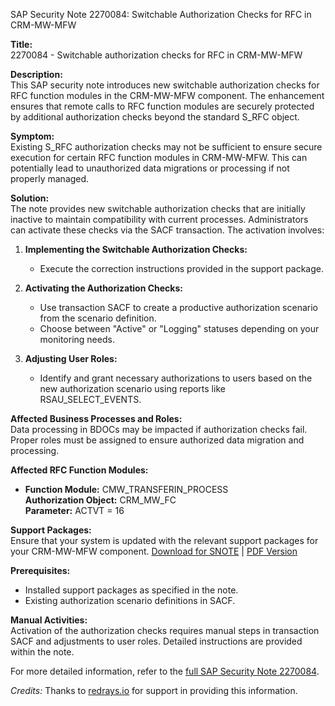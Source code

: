 SAP Security Note 2270084: Switchable Authorization Checks for RFC in CRM-MW-MFW

**Title:**  
2270084 - Switchable authorization checks for RFC in CRM-MW-MFW

**Description:**  
This SAP security note introduces new switchable authorization checks for RFC function modules in the CRM-MW-MFW component. The enhancement ensures that remote calls to RFC function modules are securely protected by additional authorization checks beyond the standard S_RFC object.

**Symptom:**  
Existing S_RFC authorization checks may not be sufficient to ensure secure execution for certain RFC function modules in CRM-MW-MFW. This can potentially lead to unauthorized data migrations or processing if not properly managed.

**Solution:**  
The note provides new switchable authorization checks that are initially inactive to maintain compatibility with current processes. Administrators can activate these checks via the SACF transaction. The activation involves:

1. **Implementing the Switchable Authorization Checks:**
   - Execute the correction instructions provided in the support package.
   
2. **Activating the Authorization Checks:**
   - Use transaction SACF to create a productive authorization scenario from the scenario definition.
   - Choose between "Active" or "Logging" statuses depending on your monitoring needs.
   
3. **Adjusting User Roles:**
   - Identify and grant necessary authorizations to users based on the new authorization scenario using reports like RSAU_SELECT_EVENTS.

**Affected Business Processes and Roles:**  
Data processing in BDOCs may be impacted if authorization checks fail. Proper roles must be assigned to ensure authorized data migration and processing.

**Affected RFC Function Modules:**  
- **Function Module:** CMW_TRANSFERIN_PROCESS  
  **Authorization Object:** CRM_MW_FC  
  **Parameter:** ACTVT = 16

**Support Packages:**  
Ensure that your system is updated with the relevant support packages for your CRM-MW-MFW component. [Download for SNOTE](https://me.sap.com/note/0040000013429922017) | [PDF Version](https://userapps.support.sap.com/sap/support/sfm/notes/print/0002270084?language=en-US&token=9010CF577B6EACA9BE2B36B6DF330CE4)

**Prerequisites:**  
- Installed support packages as specified in the note.
- Existing authorization scenario definitions in SACF.

**Manual Activities:**  
Activation of the authorization checks requires manual steps in transaction SACF and adjustments to user roles. Detailed instructions are provided within the note.

For more detailed information, refer to the [full SAP Security Note 2270084](https://me.sap.com/notes/2270084).

*Credits:* Thanks to [redrays.io](https://redrays.io) for support in providing this information.
